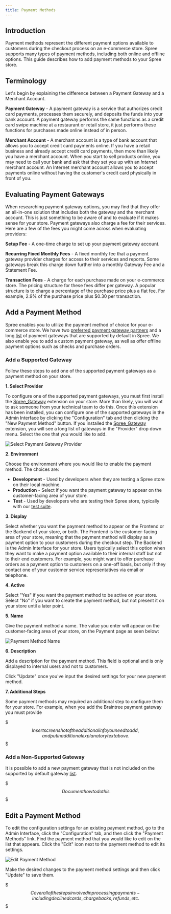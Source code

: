 ```yaml
---
title: Payment Methods
---
```


## Introduction

Payment methods represent the different payment options available to customers during the checkout process on an e-commerce store. Spree supports many types of payment methods, including both online and offline options. This guide describes how to add payment methods to your Spree store.

## Terminology

Let's begin by explaining the difference between a Payment Gateway and a Merchant Account.

**Payment Gateway** - A payment gateway is a service that authorizes credit card payments, processes them securely, and deposits the funds into your bank account. A payment gateway performs the same functions as a credit card swipe machine at a restaurant or retail store, it just performs these functions for purchases made online instead of in person.

**Merchant Account** - A merchant account is a type of bank account that allows you to accept credit card payments online. If you have a retail business and already accept credit card payments, then more than likely you have a merchant account. When you start to sell products online, you may need to call your bank and ask that they set you up with an _Internet_ merchant account. An Internet merchant account allows you to accept payments online without having the customer's credit card physically in front of you.

## Evaluating Payment Gateways

When researching payment gateway options, you may find that they offer an all-in-one solution that includes both the gateway and the merchant account. This is just something to be aware of and to evaluate if it makes sense for your store. Payment gateways also charge a fee for their services. Here are a few of the fees you might come across when evaluating providers:

**Setup Fee** - A one-time charge to set up your payment gateway account.

**Recurring Fixed Monthly Fees** - A fixed monthly fee that a payment gateway provider charges for access to their services and reports. Some gateways break this charge down further into a monthly Gateway Fee and a Statement Fee.

**Transaction Fees** - A charge for each purchase made on your e-commerce store. The pricing structure for these fees differ per gateway. A popular structure is to charge a percentage of the purchase price plus a flat fee. For example, 2.9% of the purchase price plus $0.30 per transaction.

## Add a Payment Method

Spree enables you to utilize the payment method of choice for your e-commerce store. We have two [preferred payment gateway partners](http://spreecommerce.com/products/payment_processing) and a long [list](https://github.com/Shopify/active_merchant#supported-direct-payment-gateways) of payment gateways that are supported by default in Spree. We also enable you to add a custom payment gateway, as well as offer offline payment options such as checks and purchase orders.

### Add a Supported Gateway

Follow these steps to add one of the supported payment gateways as a payment method on your store.

**1. Select Provider**

To configure one of the supported payment gateways, you must first install the [Spree_Gateway](https://github.com/spree/spree_gateway) extension on your store. More than likely, you will want to ask someone from your technical team to do this. Once this extension has been installed, you can configure one of the supported gateways in the Admin Interface by clicking the "Configuration" tab and then clicking the "New Payment Method" button. If you installed the [Spree_Gateway](https://github.com/spree/spree_gateway) extension, you will see a long list of gateways in the "Provider" drop down menu. Select the one that you would like to add.

![Select Payment Gateway Provider](/images/user/payments/add_payment_provider.jpg)

**2. Environment**

Choose the environment where you would like to enable the payment method. The choices are:

* **Development** - Used by developers when they are testing a Spree store on their local machine.
* **Production** - Select if you want the payment gateway to appear on the customer-facing area of your store.
* **Test** - Used by developers who are testing their Spree store, typically with our [test suite](/developer/testing.html).

**3. Display**

Select whether you want the payment method to appear on the Frontend or the Backend of your store, or both. The Frontend is the customer-facing area of your store, meaning that the payment method will display as a payment option to your customers during the checkout step. The Backend is the Admin Interface for your store. Users typically select this option when they want to make a payment option available to their internal staff but not to their end customers. For example, you might want to offer purchase orders as a payment option to customers on a one-off basis, but only if they contact one of your customer service representatives via email or telephone.

**4. Active**

Select "Yes" if you want the payment method to be active on your store. Select "No" if you want to create the payment method, but not present it on your store until a later point.

**5. Name**

Give the payment method a name. The value you enter will appear on the customer-facing area of your store, on the Payment page as seen below:

![Payment Method Name](/images/user/payments/payment_method_name.jpg)

**6. Description**

Add a description for the payment method. This field is optional and is only displayed to internal users and not to customers.

Click "Update" once you've input the desired settings for your new payment method.

**7. Additional Steps**

Some payment methods may required an additional step to configure them for your store. For example, when you add the Braintree payment gateway you must provide

$$$
Insert screenshot of the additional info you need to add, and put in additional explanatory text above.
$$$

### Add a Non-Supported Gateway

It is possible to add a new payment gateway that is not included on the supported by default gateway [list](https://github.com/Shopify/active_merchant#supported-direct-payment-gateways).

$$$
Document how to do this
$$$

## Edit a Payment Method

To edit the configuration settings for an existing payment method, go to the Admin Interface, click the "Configuration" tab, and then click the "Payment Methods" link. Find the payment method that you would like to edit on the list that appears. Click the "Edit" icon next to the payment method to edit its settings.

![Edit Payment Method](/images/user/payments/edit_payment_method.jpg)

Make the desired changes to the payment method settings and then click "Update" to save them.

$$$
Cover all of the steps involved in processing payments - including declined cards, chargebacks, refunds, etc.
$$$